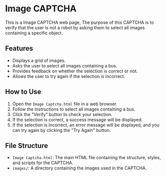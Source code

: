 # Image CAPTCHA

This is a Image CAPTCHA web page, The purpose of this CAPTCHA is to verify that the user is not a robot by asking them to select all images containing a specific object.

## Features

- Displays a grid of images.
- Asks the user to select all images containing a bus.
- Provides feedback on whether the selection is correct or not.
- Allows the user to try again if the selection is incorrect.

## How to Use

1. Open the `Image Captcha.html` file in a web browser.
2. Follow the instructions to select all images containing a bus.
3. Click the "Verify" button to check your selection.
4. If the selection is correct, a success message will be displayed.
5. If the selection is incorrect, an error message will be displayed, and you can try again by clicking the "Try Again" button.

## File Structure

- `Image Captcha.html`: The main HTML file containing the structure, styles, and scripts for the CAPTCHA.
- `images/`: A directory containing the images used in the CAPTCHA.
